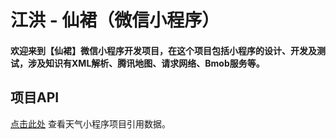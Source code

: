 # 江洪 - 仙裙（微信小程序）
#### 欢迎来到【仙裙】微信小程序开发项目，在这个项目包括小程序的设计、开发及测试，涉及知识有XML解析、腾讯地图、请求网络、Bmob服务等。

## 项目API
[点击此处](http://forecast.weather.com.cn/town/weathern/101281007009.shtml) 查看天气小程序项目引用数据。
